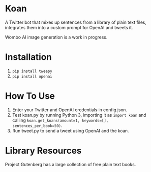 # Koan
A Twitter bot that mixes up sentences from a library of plain text files, integrates them into a custom prompt for OpenAI and tweets it.

Wombo AI image generation is a work in progress.

# Installation
1. `pip install tweepy`
1. `pip install openai`

# How To Use
1. Enter your Twitter and OpenAI credentials in config.json.
2. Test koan.py by running Python 3, importing it as `import koan` and calling `koan.get_koans(amount=1, keywords=[], sentences_per_book=50)`.
3. Run tweet.py to send a tweet using OpenAI and the koan.

# Library Resources
Project Gutenberg has a large collection of free plain text books.
